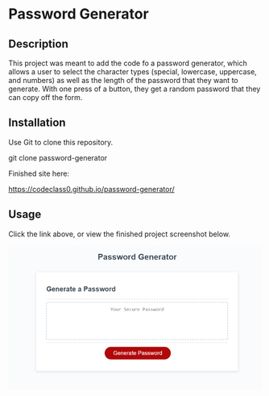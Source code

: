 # Password Generator

## Description

This project was meant to add the code fo a password generator, which allows a user to select the character types (special, lowercase, uppercase, and numbers) as well as the length of the password that they want to generate. With one press of a button, they get a random password that they can copy off the form.

## Installation

Use Git to clone this repository.

git clone password-generator

Finished site here:

https://codeclass0.github.io/password-generator/

## Usage

Click the link above, or view the finished project screenshot below.

![screenshot of finished product](assets/images/screenshot.jpg)